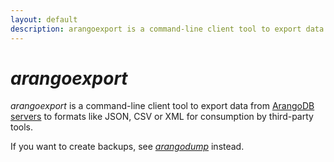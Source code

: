```yaml
---
layout: default
description: arangoexport is a command-line client tool to export data from ArangoDB servers to formats like JSON, CSV or XML for consumption by third-party tools
---
```

# _arangoexport_

_arangoexport_ is a command-line client tool to export data from
[ArangoDB servers](programs-arangod.html) to formats like JSON, CSV or XML for
consumption by third-party tools.

If you want to create backups, see [_arangodump_](programs-arangodump.html)
instead.
